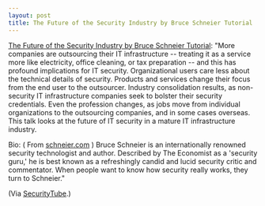 ```yaml
---
layout: post
title: The Future of the Security Industry by Bruce Schneier Tutorial
---
```


<p><a href="http://securitytube.net/The-Future-of-the-Security-Industry-by-Bruce-Schneier-video.aspx">The Future of the Security Industry by Bruce Schneier Tutorial</a>: "More companies are outsourcing their IT infrastructure -- treating it as a service more like electricity, office cleaning, or tax preparation -- and this has profound implications for IT security. Organizational users care less about the technical details of security. Products and services change their focus from the end user to the outsourcer. Industry consolidation results, as non-security IT infrastructure companies seek to bolster their security credentials. Even the profession changes, as jobs move from individual organizations to the outsourcing companies, and in some cases overseas. This talk looks at the future of IT security in a mature IT infrastructure industry.

Bio: ( From <a href="http://schneier.com">schneier.com</a> ) Bruce Schneier is an internationally renowned security technologist and author. Described by The Economist as a 'security guru,' he is best known as a refreshingly candid and lucid security critic and commentator. When people want to know how security really works, they turn to Schneier."</p>

<p>(Via <a href="http://securitytube.net/The-Future-of-the-Security-Industry-by-Bruce-Schneier-video.aspx">SecurityTube</a>.)</p>
